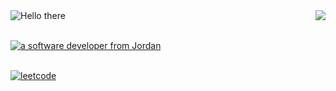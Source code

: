 <img align="right" src="https://visitor-badge.laobi.icu/badge?page_id=zaidxdev.zaidxdev" />

<img src="https://readme-typing-svg.herokuapp.com?font=Roboto&weight=900&size=45&duration=7500&pause=1000&color=44B7F7&random=false&width=439&height=70&lines=Hello+There;I+am+zaid" alt="Hello there" />
<br><br/>

<a  href="https://zaidxdev.github.io/cv/"><img src="https://readme-typing-svg.herokuapp.com?font=Roboto&weight=800&size=33&duration=7500&pause=1000&color=5638F7&random=false&width=750&height=70&lines=A+**software+developer**+from+Jordan;Click+to+open+my+**website**" alt="a software developer from Jordan" /></a>
<br><br/>

<a href="https://leetcode.com/zaidsaleh"><img src="https://readme-typing-svg.herokuapp.com?font=Roboto&weight=800&duration=10000&pause=1000&color=C647F7&random=false&width=435&lines=My+LeetCode" alt="leetcode" /></a>
